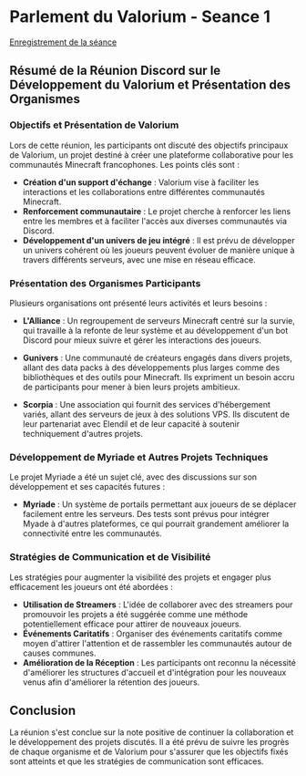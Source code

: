 # Parlement du Valorium - Seance 1

[Enregistrement de la séance](https://www.youtube.com/watch?v=gGs9Mt4QJmc)

## Résumé de la Réunion Discord sur le Développement du Valorium et Présentation des Organismes

### Objectifs et Présentation de Valorium

Lors de cette réunion, les participants ont discuté des objectifs principaux de Valorium, un projet destiné à créer une plateforme collaborative pour les communautés Minecraft francophones. Les points clés sont :
- **Création d'un support d'échange** : Valorium vise à faciliter les interactions et les collaborations entre différentes communautés Minecraft.
- **Renforcement communautaire** : Le projet cherche à renforcer les liens entre les membres et à faciliter l'accès aux diverses communautés via Discord.
- **Développement d'un univers de jeu intégré** : Il est prévu de développer un univers cohérent où les joueurs peuvent évoluer de manière unique à travers différents serveurs, avec une mise en réseau efficace.

### Présentation des Organismes Participants

Plusieurs organisations ont présenté leurs activités et leurs besoins :

- **L'Alliance** : Un regroupement de serveurs Minecraft centré sur la survie, qui travaille à la refonte de leur système et au développement d'un bot Discord pour mieux suivre et gérer les interactions des joueurs.

- **Gunivers** : Une communauté de créateurs engagés dans divers projets, allant des data packs à des développements plus larges comme des bibliothèques et des outils pour Minecraft. Ils expriment un besoin accru de participants pour mener à bien leurs projets ambitieux.

- **Scorpia** : Une association qui fournit des services d'hébergement variés, allant des serveurs de jeux à des solutions VPS. Ils discutent de leur partenariat avec Elendil et de leur capacité à soutenir techniquement d'autres projets.

### Développement de Myriade et Autres Projets Techniques

Le projet Myriade a été un sujet clé, avec des discussions sur son développement et ses capacités futures :
- **Myriade** : Un système de portails permettant aux joueurs de se déplacer facilement entre les serveurs. Des tests sont prévus pour intégrer Myade à d'autres plateformes, ce qui pourrait grandement améliorer la connectivité entre les communautés.

### Stratégies de Communication et de Visibilité

Les stratégies pour augmenter la visibilité des projets et engager plus efficacement les joueurs ont été abordées :
- **Utilisation de Streamers** : L'idée de collaborer avec des streamers pour promouvoir les projets a été suggérée comme une méthode potentiellement efficace pour attirer de nouveaux joueurs.
- **Événements Caritatifs** : Organiser des événements caritatifs comme moyen d'attirer l'attention et de rassembler les communautés autour de causes communes.
- **Amélioration de la Réception** : Les participants ont reconnu la nécessité d'améliorer les structures d'accueil et d'intégration pour les nouveaux venus afin d'améliorer la rétention des joueurs.

## Conclusion

La réunion s'est conclue sur la note positive de continuer la collaboration et le développement des projets discutés. Il a été prévu de suivre les progrès de chaque organisme et de Valorium pour s'assurer que les objectifs fixés sont atteints et que les stratégies de communication sont efficaces.